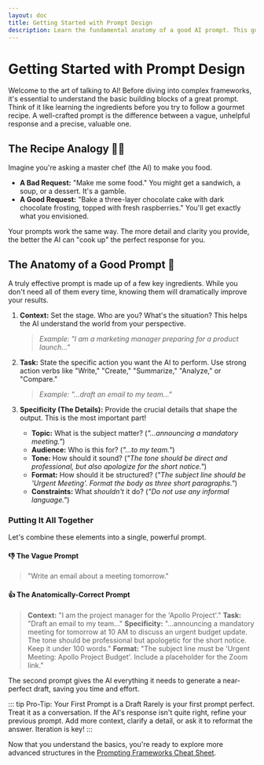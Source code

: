 ```yaml
---
layout: doc
title: Getting Started with Prompt Design
description: Learn the fundamental anatomy of a good AI prompt. This guide covers the core components—Context, Task, and Specificity—to help you write clear instructions for better results.
---
```


# Getting Started with Prompt Design

Welcome to the art of talking to AI! Before diving into complex frameworks, it's essential to understand the basic building blocks of a great prompt. Think of it like learning the ingredients before you try to follow a gourmet recipe. A well-crafted prompt is the difference between a vague, unhelpful response and a precise, valuable one.

## The Recipe Analogy 🧑‍🍳

Imagine you're asking a master chef (the AI) to make you food.

*   **A Bad Request:** "Make me some food." You might get a sandwich, a soup, or a dessert. It's a gamble.
*   **A Good Request:** "Bake a three-layer chocolate cake with dark chocolate frosting, topped with fresh raspberries." You'll get exactly what you envisioned.

Your prompts work the same way. The more detail and clarity you provide, the better the AI can "cook up" the perfect response for you.

## The Anatomy of a Good Prompt 🧬

A truly effective prompt is made up of a few key ingredients. While you don't need all of them every time, knowing them will dramatically improve your results.

1.  **Context:** Set the stage. Who are you? What's the situation? This helps the AI understand the world from your perspective.
    > *Example: "I am a marketing manager preparing for a product launch..."*

2.  **Task:** State the specific action you want the AI to perform. Use strong action verbs like "Write," "Create," "Summarize," "Analyze," or "Compare."
    > *Example: "...draft an email to my team..."*

3.  **Specificity (The Details):** Provide the crucial details that shape the output. This is the most important part!
    *   **Topic:** What is the subject matter? (*"...announcing a mandatory meeting."*)
    *   **Audience:** Who is this for? (*"...to my team."*)
    *   **Tone:** How should it sound? (*"The tone should be direct and professional, but also apologize for the short notice."*)
    *   **Format:** How should it be structured? (*"The subject line should be 'Urgent Meeting'. Format the body as three short paragraphs."*)
    *   **Constraints:** What *shouldn't* it do? (*"Do not use any informal language."*)

### Putting It All Together

Let's combine these elements into a single, powerful prompt.

#### 👎 The Vague Prompt

> "Write an email about a meeting tomorrow."

#### 👍 The Anatomically-Correct Prompt

> **Context:** "I am the project manager for the 'Apollo Project'."
> **Task:** "Draft an email to my team..."
> **Specificity:** "...announcing a mandatory meeting for tomorrow at 10 AM to discuss an urgent budget update. The tone should be professional but apologetic for the short notice. Keep it under 100 words."
> **Format:** "The subject line must be 'Urgent Meeting: Apollo Project Budget'. Include a placeholder for the Zoom link."

The second prompt gives the AI everything it needs to generate a near-perfect draft, saving you time and effort.

::: tip Pro-Tip: Your First Prompt is a Draft
Rarely is your first prompt perfect. Treat it as a conversation. If the AI's response isn't quite right, refine your previous prompt. Add more context, clarify a detail, or ask it to reformat the answer. Iteration is key!
:::

Now that you understand the basics, you're ready to explore more advanced structures in the [Prompting Frameworks Cheat Sheet](./prompt-cheatsheet).